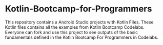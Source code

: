 # Kotlin-Bootcamp-for-Programmers
This repository contains a Android Studio projects with Kotlin Files. These Kotlin files contains all the examples from Kotlin Bootcamp Codelabs. Everyone can fork and use this project to see outputs of the basic fundamentals defined in the Kotlin Bootcamp For Programmers in Codelabs.
